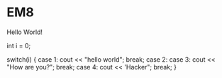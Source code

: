 # EM8
Hello World!

int i = 0;

switch(i) {
    case 1:
        cout << "hello world";
        break;
    case 2:
    case 3:
        cout << "How are you?";
        break;
    case 4:
        cout << 'Hacker";
        break;
}